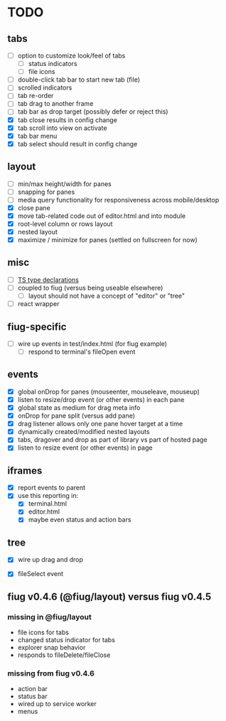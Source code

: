 # TODO

## tabs
- [ ] option to customize look/feel of tabs
	- [ ] status indicators
	- [ ] file icons
- [ ] double-click tab bar to start new tab (file)
- [ ] scrolled indicators
- [ ] tab re-order
- [ ] tab drag to another frame
- [ ] tab bar as drop target (possibly defer or reject this)
- [X] tab close results in config change
- [X] tab scroll into view on activate
- [X] tab bar menu
- [X] tab select should result in config change

## layout
- [ ] min/max height/width for panes
- [ ] snapping for panes
- [ ] media query functionality for responsiveness across mobile/desktop
- [X] close pane
- [X] move tab-related code out of editor.html and into module
- [X] root-level column or rows layout
- [X] nested layout
- [X] maximize / minimize for panes (settled on fullscreen for now)

## misc
- [ ] [TS type declarations](https://www.typescriptlang.org/docs/handbook/declaration-files/publishing.html#including-declarations-in-your-npm-package)
- [ ] coupled to fiug (versus being useable elsewhere)
	- [ ] layout should not have a concept of "editor" or "tree"
- [ ] react wrapper

## fiug-specific
- [ ] wire up events in test/index.html (for fiug example)
	- [ ] respond to terminal's fileOpen event

## events
- [X] global onDrop for panes (mouseenter, mouseleave, mouseup)
- [X] listen to resize/drop event (or other events) in each pane
- [X] global state as medium for drag meta info
- [X] onDrop for pane split (versus add pane)
- [X] drag listener allows only one pane hover target at a time
- [X] dynamically created/modified nested layouts
- [X] tabs, dragover and drop as part of library vs part of hosted page
- [X] listen to resize event (or other events) in page

## iframes
- [X] report events to parent
- [X] use this reporting in:
	- [X] terminal.html
	- [X] editor.html
	- [X] maybe even status and action bars

## tree
- [X] wire up drag and drop
- [X] fileSelect event


## fiug v0.4.6 (@fiug/layout) versus fiug v0.4.5

### missing in @fiug/layout
- file icons for tabs
- changed status indicator for tabs
- explorer snap behavior
- responds to fileDelete/fileClose

### missing from fiug v0.4.6
- action bar
- status bar
- wired up to service worker
- menus
